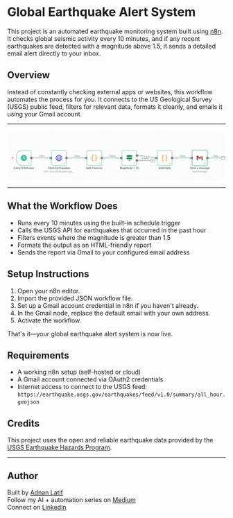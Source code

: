 # Global Earthquake Alert System

This project is an automated earthquake monitoring system built using [n8n](https://n8n.io/). It checks global seismic activity every 10 minutes, and if any recent earthquakes are detected with a magnitude above 1.5, it sends a detailed email alert directly to your inbox.

## Overview

Instead of constantly checking external apps or websites, this workflow automates the process for you. It connects to the US Geological Survey (USGS) public feed, filters for relevant data, formats it cleanly, and emails it using your Gmail account.

---

![Cover Image](./cover.PNG)

---

## What the Workflow Does

- Runs every 10 minutes using the built-in schedule trigger
- Calls the USGS API for earthquakes that occurred in the past hour
- Filters events where the magnitude is greater than 1.5
- Formats the output as an HTML-friendly report
- Sends the report via Gmail to your configured email address

## Setup Instructions

1. Open your n8n editor.
2. Import the provided JSON workflow file.
3. Set up a Gmail account credential in n8n if you haven't already.
4. In the Gmail node, replace the default email with your own address.
5. Activate the workflow.

That's it—your global earthquake alert system is now live.

## Requirements

- A working n8n setup (self-hosted or cloud)
- A Gmail account connected via OAuth2 credentials
- Internet access to connect to the USGS feed:  
  `https://earthquake.usgs.gov/earthquakes/feed/v1.0/summary/all_hour.geojson`

## Credits

This project uses the open and reliable earthquake data provided by the [USGS Earthquake Hazards Program](https://earthquake.usgs.gov/).

---

## Author

Built by [Adnan Latif](https://github.com/AdnanLatif)  
Follow my AI + automation series on [Medium](https://medium.com/@alatif.bwp)  
Connect on [LinkedIn](https://www.linkedin.com/in/adlatif)

